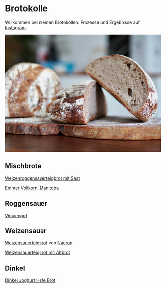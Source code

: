 # Brotokolle
Willkommen bei meinen Brotokollen.
Prozesse und Ergebnisse auf [Instagram](https://www.instagram.com/kuchengnom/).

![EmmerVollkorn](bilder/EmmerVollkorn.jpg)

## Mischbrote

[Weizenroggensauerteigbrot mit Saat](WeizenRoggenmischbrot-mit-Saat.md)

[Emmer Vollkorn, Manitoba](Emmervollkornsauerteigbrot.md)

## Roggensauer

[Vinschgerl](Vinschgerl.md) 

## Weizensauer

[Weizensauerteigbrot](Weizensauerteigbrot.md) von [Nacron](https://github.com/nacron)

[Weizensauerteigbrot mit Altbrot](Weizensauerteigbrot-mit-Altbrot.md)

## Dinkel

[Dinkel Joghurt Hefe Brot](Dinkel-Joghurt-Brot.md)